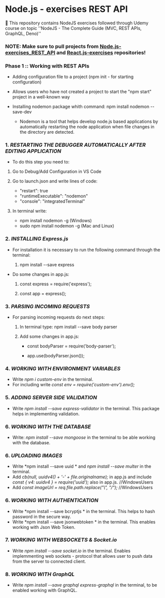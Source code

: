 # Node.js - exercises REST API
📝 This repository contains NodeJS exercises followed through Udemy course on topic ''NodeJS - The Complete Guide (MVC, REST APIs, GraphQL, Deno)''

### NOTE: Make sure to pull projects from [Node.js-exercises_REST_API](https://github.com/merima98/Node.js-exercises_REST_API) and [React.js-exercises](https://github.com/merima98/React.js-exercises) repositories! 
 

### Phase 1 :: Working with REST APIs
  
- Adding configuration file to a project (npm init - for starting configuration)
- Allows users who have not created a project to start the "npm start" project in a well-known way
 
- Installing nodemon package whith command: npm install nodemon --save-dev
	- Nodemon is a tool that helps develop node.js based applications by automatically restarting the node application when file changes in the directory are detected.

 
### 1. *RESTARTING THE DEBUGGER AUTOMATICALLY AFTER EDITING APPLICATION*

- To do this step you need to:

1. Go to Debug/Add Configuration in VS Code

2. Go to launch.json and write lines of code:

   - "restart": true
   - "runtimeExecutable": "nodemon"
   - "console": "integratedTerminal"
   
3. In terminal write:

   - npm install nodemon -g (Windows)   
   - sudo npm install nodemon -g (Mac and Linux) 
   

### 2. *INSTALLING Express.js* 

- For installation it is necessary to run the following command through the terminal:

  1. npm install --save express
  
- Do some changes in app.js:

  1. const  express = require('express');

  2. const  app = express();
 
  
### 3. *PARSING INCOMING REQUESTS*
 
- For parsing incoming requests do next steps:
  
  1. In terminal type: npm install --save body parser
  
  2. Add some changes in app.js:
     
	 - const bodyParser = require('body-parser');

     - app.use(bodyParser.json());
	 

### 4. *WORKING WITH ENVIRONMENT VARIABLES*

- Write *npm i custom-env* in the terminal. 
- For including write *const env = require('custom-env').env();*

### 5. *ADDING SERVER SIDE VALIDATION*

- Write *npm install --save express-validator* in the terminal. This package helps in implementing validation.

### 6. *WORKING WITH THE DATABASE*

- Write: *npm install --save mongoose* in the terminal to be able working with the database.

### 6. *UPLOADING IMAGES*

- Write *npm install --save uuid * and *npm install --save multer* in the terminal. 
- Add *cb(null, uuidv4() + '-' + file.originalname);* in app.js and include *const { v4: uuidv4 } = require('uuid');* also in app.js. //WindowsUsers
- Add *const imageUrl = req.file.path.replace("\\", "/");*  //WindowsUsers

### 6. *WORKING WITH AUTHENTICATION*

- Write *npm install --save bcryptjs * in the terminal. This helps to hash password in the secure way.
- Write *npm install --save jsonwebtoken * in the terminal. This enables working with Json Web Token.

### 7. *WORKING WITH WEBSOCKETS & Socket.io*

- Write *npm install --save socket.io* in the terminal. Enables implemmenting web sockets - protocol that allows user to push data from the server to connected client.

### 8. *WORKING WITH GraphQL*

- Write *npm install --save graphql express-graphql* in the terminal, to be enabled working with GraphQL.


  





	 
 
	

 



	 
  
  
